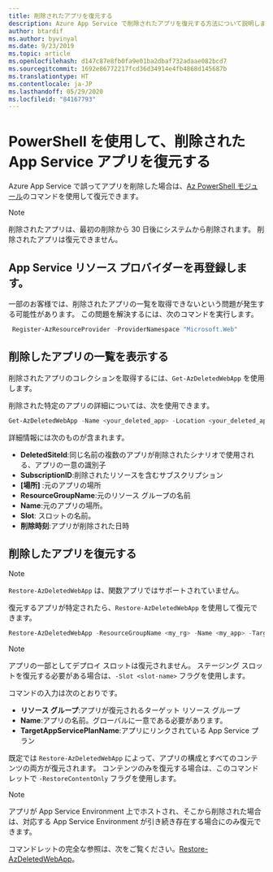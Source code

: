```yaml
---
title: 削除されたアプリを復元する
description: Azure App Service で削除されたアプリを復元する方法について説明します。 誤ってアプリを削除した場合の問題を解決します。
author: btardif
ms.author: byvinyal
ms.date: 9/23/2019
ms.topic: article
ms.openlocfilehash: d147c87e8fb0fa9e01ba2dbaf732adaae082bcd7
ms.sourcegitcommit: 1692e86772217fcd36d34914e4fb4868d145687b
ms.translationtype: HT
ms.contentlocale: ja-JP
ms.lasthandoff: 05/29/2020
ms.locfileid: "84167793"
---
```

# <a name="restore-deleted-app-service-app-using-powershell"></a>PowerShell を使用して、削除された App Service アプリを復元する

Azure App Service で誤ってアプリを削除した場合は、[Az PowerShell モジュール](https://docs.microsoft.com/powershell/azure/?view=azps-2.6.0&viewFallbackFrom=azps-2.2.0)のコマンドを使用して復元できます。

> [!NOTE]
> 削除されたアプリは、最初の削除から 30 日後にシステムから削除されます。 削除されたアプリは復元できません。
>

## <a name="re-register-app-service-resource-provider"></a>App Service リソース プロバイダーを再登録します。
一部のお客様では、削除されたアプリの一覧を取得できないという問題が発生する可能性があります。 この問題を解決するには、次のコマンドを実行します。

```powershell
 Register-AzResourceProvider -ProviderNamespace "Microsoft.Web"
```

## <a name="list-deleted-apps"></a>削除したアプリの一覧を表示する

削除されたアプリのコレクションを取得するには、`Get-AzDeletedWebApp` を使用します。

削除された特定のアプリの詳細については、次を使用できます。

```powershell
Get-AzDeletedWebApp -Name <your_deleted_app> -Location <your_deleted_app_location> 
```

詳細情報には次のものが含まれます。

- **DeletedSiteId**:同じ名前の複数のアプリが削除されたシナリオで使用される、アプリの一意の識別子
- **SubscriptionID**:削除されたリソースを含むサブスクリプション
- **[場所]** :元のアプリの場所
- **ResourceGroupName**:元のリソース グループの名前
- **Name**:元のアプリの場所。
- **Slot**: スロットの名前。
- **削除時刻**:アプリが削除された日時  

## <a name="restore-deleted-app"></a>削除したアプリを復元する
>[!NOTE]
> `Restore-AzDeletedWebApp` は、関数アプリではサポートされていません。

復元するアプリが特定されたら、`Restore-AzDeletedWebApp` を使用して復元できます。

```powershell
Restore-AzDeletedWebApp -ResourceGroupName <my_rg> -Name <my_app> -TargetAppServicePlanName <my_asp>
```
> [!NOTE]
> アプリの一部としてデプロイ スロットは復元されません。 ステージング スロットを復元する必要がある場合は、`-Slot <slot-name>` フラグを使用します。
>

コマンドの入力は次のとおりです。

- **リソース グループ**:アプリが復元されるターゲット リソース グループ
- **Name**:アプリの名前。グローバルに一意である必要があります。
- **TargetAppServicePlanName**:アプリにリンクされている App Service プラン

既定では `Restore-AzDeletedWebApp` によって、アプリの構成とすべてのコンテンツの両方が復元されます。 コンテンツのみを復元する場合は、このコマンドレットで `-RestoreContentOnly` フラグを使用します。

> [!NOTE]
> アプリが App Service Environment 上でホストされ、そこから削除された場合は、対応する App Service Environment が引き続き存在する場合にのみ復元できます。
>

コマンドレットの完全な参照は、次をご覧ください。[Restore-AzDeletedWebApp](https://docs.microsoft.com/powershell/module/az.websites/restore-azdeletedwebapp)。
